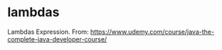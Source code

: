 # lambdas
Lambdas Expression. From: https://www.udemy.com/course/java-the-complete-java-developer-course/
